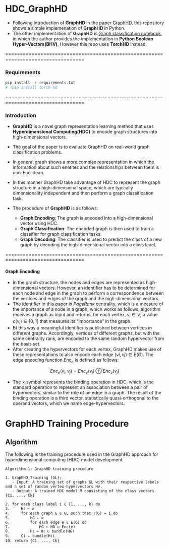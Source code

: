 # HDC_GraphHD

- Following introduction of **GraphHD** in the paper [GraphHD](https://arxiv.org/abs/2205.07826), this repository shows a simple implemenation of **GraphHD** in Python.
- The other implementation of **GraphHD** is [Graph classification notebook](https://colab.research.google.com/drive/1NrmCc99GrkmHm_VLs5nv9Q7BCbCLs0ar?usp=sharing), in which the author provides the implementation in **Python Boolean Hyper-Vectors(BHV)**, However this repo uses **TorchHD** instead.

=================================================================================


### Requirements
```bash
pip install -r requirements.txt
# !pip install torch-hd
```

=================================================================================

### Introduction
- **GraphHD** is a novel graph representation learning method that uses **Hyperdimensional Computing(HDC)** to encode graph structures into high-dimensional vectors.
- The goal of the paper is to evaluate GraphHD on real-world graph classification problems. 
- In general graph shows a more complex representation in which the information about such enetites and the relationships between them is non-Euclidean.
- In this manner GraphHD take advantage of HDC to represent the graph structure in a high-dimensional space, which are typically dimensionality independent and then perform a graph classification task. 


- The procedure of **GraphHD** is as follows:
  - **Graph Encoding**: The graph is encoded into a high-dimensional vector using HDC.
  - **Graph Classification**: The encoded graph is then used to train a classifier for graph classification tasks.
  - **Graph Decoding**: The classifier is used to predict the class of a new graph by decoding the high-dimensional vector into a class label.

=================================================================================
#### Graph Encoding
- In the graph structure, the nodes and edges are represented as high-dimensional vectors. However, an identifier has to be determined for each node and edge in the graph to perform a correspondence between the vertices and edges of the graph and the high-dimensional vectors.
- The identifier in this paper is _PageRank_ centrality, which is a measure of the importance of a node in a graph, which works as follows, algorithm receives a graph as input and returns, for each vertex, $v_i \in V$, a value $c(v_i) \in [0, 1]$ that measures its “importance” in the graph.
- Bt this way a meaningful identifier is published between vertices in different graphs. Accordingly, vertices of different graphs, but with the same centrality rank, are encoded to the same random hypervector from the basis set.
- After creating the hypervectors for each vertex, GraphHD makes use of these representations to also encode each edge $(vi,vj) \in E(G)$. The edge encoding function $Enc_e$ is defined as follows:

$$  Enc_e(v_i, v_j) = Enc_v(v_i) \oplus Enc_v(v_j) $$

- The $\times$ symbol represents the binding operation in HDC, which is the standard operation to represent an association between a pair of hypervectors, similar to the role of an edge in a graph. The result of the binding operation is a third vector, statistically quasi-orthogonal to the operand vectors, which we name edge-hypervectors.


# GraphHD Training Procedure

## Algorithm

The following is the training procedure used in the GraphHD approach for hyperdimensional computing (HDC) model development:

```plaintext
Algorithm 1: GraphHD training procedure

1. GraphHD_Training (GL);
   - Input: A training set of graphs GL with their respective labels and a set of random vertex-hypervectors Hv.
   - Output: A trained HDC model M consisting of the class vectors {C1, ..., Ck}

2. for each class label i ∈ {1, ..., k} do
3.     Hℓ ← ∅
4.     for each graph G ∈ GL such that ℓ(G) = i do
5.         HG ← ∅
6.         for each edge e ∈ E(G) do
7.             HG ← HG ∪ Enc(e)
8.         Hℓ ← Hℓ ∪ bundle(HG)
9.     Ci ← bundle(Hℓ)
10. return {C1, ..., Ck}

